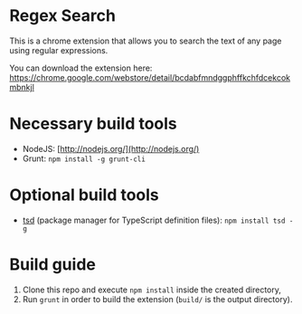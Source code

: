 Regex Search
===============

This is a chrome extension that allows you to search the text of any page using regular expressions.

You can download the extension here: https://chrome.google.com/webstore/detail/bcdabfmndggphffkchfdcekcokmbnkjl

Necessary build tools
======================
- NodeJS: [http://nodejs.org/](http://nodejs.org/)
- Grunt:
```npm install -g grunt-cli```

Optional build tools
======================
- [tsd](https://npmjs.org/package/tsd) (package manager for TypeScript definition files): ```npm install tsd -g```

Build guide
============
1. Clone this repo and execute ```npm install``` inside the created directory, 
2. Run ```grunt``` in order to build the extension (```build/``` is the output directory).
